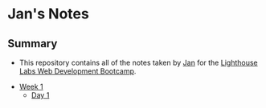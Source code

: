 # Jan's Notes
## Summary
- This repository contains all of the notes taken by [Jan](https://github.com/jszady) for the [Lighthouse Labs Web Development Bootcamp](https://www.lighthouselabs.ca/?gclid=Cj0KCQiAr8eqBhD3ARIsAIe-buN4GFngwVgyC87nY5GA-LPzOUYW8PBIFgxgIR8HbBsEQuowMXSjVd8aAnw8EALw_wcB).


* [Week 1](/week_1)
  * [Day 1](/week_1/day_1)
  